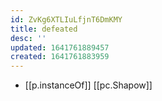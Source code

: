 ```yaml
---
id: ZvKg6XTLIuLfjnT6DmKMY
title: defeated
desc: ''
updated: 1641761889457
created: 1641761883959
---
```




- [[p.instanceOf]] [[pc.Shapow]]
